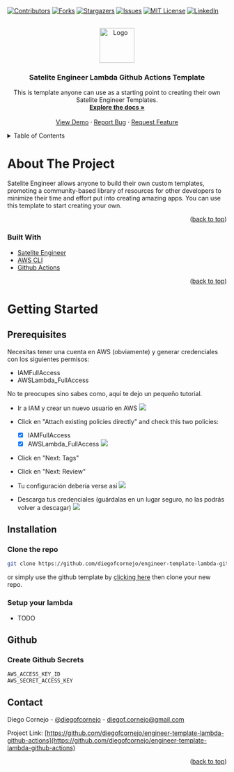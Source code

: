 <div id="top"></div>

<!-- PROJECT SHIELDS -->
[![Contributors][contributors-shield]][contributors-url]
[![Forks][forks-shield]][forks-url]
[![Stargazers][stars-shield]][stars-url]
[![Issues][issues-shield]][issues-url]
[![MIT License][license-shield]][license-url]
[![LinkedIn][linkedin-shield]][linkedin-url]



<!-- PROJECT LOGO -->
<br />
<div align="center">
  <a href="https://github.com/diegofcornejo/lambda-github-actions">
    <img src="https://miro.medium.com/max/2000/1*bxhEFjJ4J2CI5sfFsuP7fg.jpeg" alt="Logo" width="auto" height="80">
  </a>
<h3 align="center">Satelite Engineer Lambda Github Actions Template</h3>
  <p align="center">
    This is template anyone can use as a starting point to creating their own Satelite Engineer Templates.
    <br />
    <a href="https://github.com/diegofcornejo/engineer-template-lambda-github-actions"><strong>Explore the docs »</strong></a>
    <br />
    <br />
    <a href="https://github.com/diegofcornejo/engineer-template-lambda-github-actions">View Demo</a>
    ·
    <a href="https://github.com/diegofcornejo/engineer-template-lambda-github-actions/issues">Report Bug</a>
    ·
    <a href="https://github.com/diegofcornejo/engineer-template-lambda-github-actions/issues">Request Feature</a>
  </p>
</div>



<!-- TABLE OF CONTENTS -->
<details>
  <summary>Table of Contents</summary>
  <ol>
    <li>
      <a href="#about-the-project">About The Project</a>
      <ul>
        <li><a href="#built-with">Built With</a></li>
      </ul>
    </li>
    <li>
      <a href="#getting-started">Getting Started</a>
      <ul>
        <li><a href="#prerequisites">Prerequisites</a></li>
        <li><a href="#installation">Installation</a></li>
      </ul>
    </li>
    <li><a href="#contact">Contact</a></li>
  </ol>
</details>



<!-- ABOUT THE PROJECT -->
# About The Project

Satelite Engineer allows anyone to build their own custom templates, promoting a community-based library of resources for other developers to minimize their time and effort put into creating amazing apps.  You can use this template to start creating your own.

<p align="right">(<a href="#top">back to top</a>)</p>

### Built With

* [Satelite Engineer](https://github.com/satelite-digital/engineer)
* [AWS CLI](https://github.com/satelite-digital/engineer)
* [Github Actions](https://github.com/satelite-digital/engineer)

<p align="right">(<a href="#top">back to top</a>)</p>


<!-- GETTING STARTED -->
# Getting Started
## Prerequisites

Necesitas tener una cuenta en AWS (obviamente) y generar credenciales con los siguientes permisos:

* IAMFullAccess
* AWSLambda_FullAccess

No te preocupes sino sabes como, aquí te dejo un pequeño tutorial.

* Ir a IAM y crear un nuevo usuario en AWS
![][aws-step-one]

* Click en "Attach existing policies directly" and check this two policies:
  - [x] IAMFullAccess
  - [x] AWSLambda_FullAccess
![][aws-step-two]

* Click en "Next: Tags"
* Click en "Next: Review"
* Tu configuración debería verse así
![][aws-step-three]

* Descarga tus credenciales (guárdalas en un lugar seguro, no las podrás volver a descagar)
![][aws-step-four]

## Installation

### Clone the repo
   ```sh
   git clone https://github.com/diegofcornejo/engineer-template-lambda-github-actions
   ```
or simply use the github template by [clicking here](https://github.com/diegofcornejo/engineer-template-lambda-github-actions/generate) then clone your new repo.

### Setup your lambda
* TODO

## Github
### Create Github Secrets
  ```sh
  AWS_ACCESS_KEY_ID
  AWS_SECRET_ACCESS_KEY
  ```

<!-- CONTACT -->
## Contact

Diego Cornejo - [@diegofcornejo](https://twitter.com/diegofcornejo) - diegof.cornejo@gmail.com

Project Link: [https://github.com/diegofcornejo/engineer-template-lambda-github-actions](https://github.com/diegofcornejo/engineer-template-lambda-github-actions)

<p align="right">(<a href="#top">back to top</a>)</p>

<!-- MARKDOWN LINKS & IMAGES -->
<!-- https://www.markdownguide.org/basic-syntax/#reference-style-links -->
[contributors-shield]: https://img.shields.io/github/contributors/diegofcornejo/engineer-template-lambda-github-actions.svg?style=for-the-badge
[contributors-url]: https://github.com/diegofcornejo/engineer-template-lambda-github-actions/graphs/contributors
[forks-shield]: https://img.shields.io/github/forks/diegofcornejo/engineer-template-lambda-github-actions.svg?style=for-the-badge
[forks-url]: https://github.com/diegofcornejo/engineer-template-lambda-github-actions/network/members
[stars-shield]: https://img.shields.io/github/stars/diegofcornejo/engineer-template-lambda-github-actions.svg?style=for-the-badge
[stars-url]: https://github.com/diegofcornejo/engineer-template-lambda-github-actions/stargazers
[issues-shield]: https://img.shields.io/github/issues/diegofcornejo/engineer-template-lambda-github-actions.svg?style=for-the-badge
[issues-url]: https://github.com/diegofcornejo/engineer-template-lambda-github-actions/issues
[license-shield]: https://img.shields.io/github/license/diegofcornejo/engineer-template-lambda-github-actions.svg?style=for-the-badge
[license-url]: https://github.com/diegofcornejo/engineer-template-lambda-github-actions/blob/master/LICENSE.txt
[linkedin-shield]: https://img.shields.io/badge/-LinkedIn-black.svg?style=for-the-badge&logo=linkedin&colorB=555
[linkedin-url]: https://www.linkedin.com/in/erick-ruano-fullstack
[aws-step-one]: images/aws-step-one.png
[aws-step-two]: images/aws-step-two.png
[aws-step-three]: images/aws-step-three.png
[aws-step-four]: images/aws-step-four.png